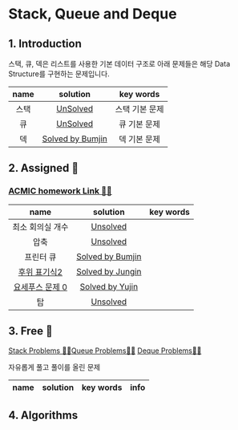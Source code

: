 # Stack, Queue and Deque

## 1. Introduction

스택, 큐, 덱은 리스트를 사용한 기본 데이터 구조로 아래 문제들은 해당 Data Structure를 구현하는 문제입니다. 

|name|solution|key words|
|:-:|:-:|:-:|
|스택|[UnSolved](problems/스택)|스택 기본 문제|
|큐|[UnSolved ](problems/큐)|큐 기본 문제|
|덱|[Solved by Bumjin](problems/덱)|덱 기본 문제|

## 2. Assigned 📌
### [ACMIC homework Link 👨‍💻](https://www.acmicpc.net/group/practice/9719/3)
|name|solution|key words|
|:-:|:-:|:-:|
|최소 회의실 개수|[Unsolved](problems/최소회의실개수)||
|압축|[Unsolved](problems/압축)|
|프린터 큐|[Solved by Bumjin](problems/프린터큐)|
|[후위 표기식2](https://www.acmicpc.net/problem/1935)|[Solved by Jungin](problems/후위표기식2)||
|[요세푸스 문제 0](https://www.acmicpc.net/problem/11866)|[Solved by Yujin](problems/요세푸스문제0)|
|탑|[Unsolved](problems/탑)|


## 3. Free 🤗
[Stack Problems 👩‍💻](https://www.acmicpc.net/problemset?sort=ac_desc&algo=71)[Queue Problems👩‍💻](https://www.acmicpc.net/problemset?sort=ac_desc&algo=72)
[Deque Problems👩‍💻](https://www.acmicpc.net/problemset?sort=ac_desc&algo=73)

자유롭게 풀고 풀이를 올린 문제

|name|solution|key words|info|
|:-:|:-:|:-:|:--|


## 4. Algorithms 

